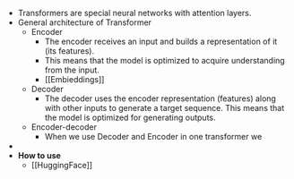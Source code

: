 - Transformers are special neural networks with attention layers.
- General architecture of Transformer
	- Encoder
		- The encoder receives an input and builds a representation of it (its features).
		- This means that the model is optimized to acquire understanding from the input.
		- [[Embieddings]]
	- Decoder
		- The decoder uses the encoder representation (features) along with other inputs to generate a target sequence. This means that the model is optimized for generating outputs.
	- Encoder-decoder
		- When we use Decoder and Encoder in one transformer we
-
- **How to use**
	- [[HuggingFace]]